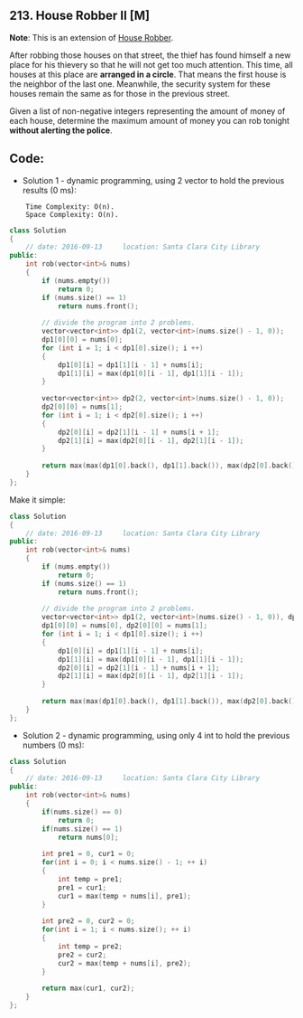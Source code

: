 ## 213. House Robber II [M]
**Note**: This is an extension of [House Robber]().  

After robbing those houses on that street, the thief has found himself a new place for his thievery so that he will not get too much attention. This time, all houses at this place are **arranged in a circle**. That means the first house is the neighbor of the last one. Meanwhile, the security system for these houses remain the same as for those in the previous street.   

Given a list of non-negative integers representing the amount of money of each house, determine the maximum amount of money you can rob tonight **without alerting the police**.   

## Code:
- Solution 1 - dynamic programming, using 2 vector to hold the previous results (0 ms):
```
    Time Complexity: O(n).
    Space Complexity: O(n).
```
```c++
class Solution 
{
    // date: 2016-09-13     location: Santa Clara City Library
public:
    int rob(vector<int>& nums) 
    {
        if (nums.empty())
            return 0;
        if (nums.size() == 1)
            return nums.front();
            
        // divide the program into 2 problems.
        vector<vector<int>> dp1(2, vector<int>(nums.size() - 1, 0));
        dp1[0][0] = nums[0];
        for (int i = 1; i < dp1[0].size(); i ++)
        {
            dp1[0][i] = dp1[1][i - 1] + nums[i];
            dp1[1][i] = max(dp1[0][i - 1], dp1[1][i - 1]);
        }
        
        vector<vector<int>> dp2(2, vector<int>(nums.size() - 1, 0));
        dp2[0][0] = nums[1];
        for (int i = 1; i < dp2[0].size(); i ++)
        {
            dp2[0][i] = dp2[1][i - 1] + nums[i + 1];
            dp2[1][i] = max(dp2[0][i - 1], dp2[1][i - 1]);
        }
        
        return max(max(dp1[0].back(), dp1[1].back()), max(dp2[0].back(), dp2[0].back()));
    }
};
```

Make it simple:
```c++
class Solution 
{
    // date: 2016-09-13     location: Santa Clara City Library
public:
    int rob(vector<int>& nums) 
    {
        if (nums.empty())
            return 0;
        if (nums.size() == 1)
            return nums.front();
            
        // divide the program into 2 problems.
        vector<vector<int>> dp1(2, vector<int>(nums.size() - 1, 0)), dp2(2, vector<int>(nums.size() - 1, 0));
        dp1[0][0] = nums[0], dp2[0][0] = nums[1];
        for (int i = 1; i < dp1[0].size(); i ++)
        {
            dp1[0][i] = dp1[1][i - 1] + nums[i];
            dp1[1][i] = max(dp1[0][i - 1], dp1[1][i - 1]);
            dp2[0][i] = dp2[1][i - 1] + nums[i + 1];
            dp2[1][i] = max(dp2[0][i - 1], dp2[1][i - 1]);
        }
        
        return max(max(dp1[0].back(), dp1[1].back()), max(dp2[0].back(), dp2[0].back()));
    }
};
```
   
   
- Solution 2 - dynamic programming, using only 4 int to hold the previous numbers (0 ms):
```c++
class Solution 
{
    // date: 2016-09-13     location: Santa Clara City Library
public:
    int rob(vector<int>& nums) 
    {
        if(nums.size() == 0)
            return 0;
        if(nums.size() == 1)
            return nums[0];
        
        int pre1 = 0, cur1 = 0;
        for(int i = 0; i < nums.size() - 1; ++ i)
        {
            int temp = pre1;
            pre1 = cur1;
            cur1 = max(temp + nums[i], pre1);
        }
        
        int pre2 = 0, cur2 = 0;
        for(int i = 1; i < nums.size(); ++ i)
        {
            int temp = pre2;
            pre2 = cur2;
            cur2 = max(temp + nums[i], pre2);
        }
        
        return max(cur1, cur2);
    }
};
```
